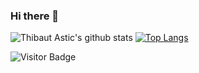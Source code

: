 ### Hi there 👋

<!--
**thast/thast** is a ✨ _special_ ✨ repository because its `README.md` (this file) appears on your GitHub profile.

Here are some ideas to get you started:

- 🔭 I’m currently working on applying the geophysical inversion and machine learning tools I developed to multiple cases studies 
- 🌱 I’m currently learning Deep Learning for Image Segmentation
- 👯 I’m looking to collaborate on electromagnetic geophysics case studies and general Data Science problems
- 🤔 I’m looking for help with training Convolutional Neural Networks for geoscientific purposes
- 💬 Ask me about combining Geophysical Inversion and Machine Learning
- 📫 How to reach me: [LinkedIn](https://www.linkedin.com/in/thibautastic/); [UBC](https://www.eoas.ubc.ca/people/thibautastic); [ResearchGate](https://www.researchgate.net/profile/Thibaut-Astic)
- 😄 Pronouns: He/His
- ⚡ Fun fact: ...

- 📝 [Resume](https://github.com/thast/.pdf)

**Languages and Tools:** 

![Python](https://img.shields.io/badge/-Python-000?&logo=Python)
![Matlab](https://img.shields.io/badge/-Matlab-000?&logo=Matlab)
![GitHub](https://img.shields.io/badge/-GitHub-000?&logo=GitHub)
![TensorFlow](https://img.shields.io/badge/-TensorFlow-000?&logo=TensorFlow)
![PyTorch](https://img.shields.io/badge/-PyTorch-000?&logo=PyTorch)
![Latex](https://img.shields.io/badge/-Latex-000?&logo=Latex)


-->



![Thibaut Astic's github stats](https://github-readme-stats.vercel.app/api?username=thast&show_icons=true&theme=dark&count_private=true)
[![Top Langs](https://github-readme-stats.vercel.app/api/top-langs/?username=thast&theme=dark&count_private=true&layout=compact)](https://github.com/anuraghazra/github-readme-stats)

![Visitor Badge](https://visitor-badge.laobi.icu/badge?page_id=thast.thast)

